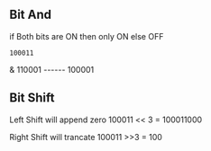 ## Bit And
if Both bits are ON then only ON else OFF

    100011
&   110001
    ------
    100001   

## Bit Shift 
Left Shift will append zero
100011 << 3
= 100011000

Right Shift will trancate
100011 >>3 = 100